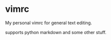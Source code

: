vimrc
=====
My personal vimrc for general text editing.

supports python markdown and some other stuff.
